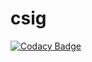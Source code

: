 # csig
[![Codacy Badge](https://api.codacy.com/project/badge/Grade/1be63653f4f7480498b5a28e0437d46a)](https://app.codacy.com/app/PrinceSharzeel/csig?utm_source=github.com&utm_medium=referral&utm_content=PrinceSharzeel/csig&utm_campaign=Badge_Grade_Dashboard)